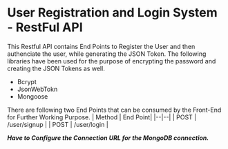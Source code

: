 # User Registration and Login System - RestFul API

This Restful API contains End Points to Register the User and then authenciate the user, while generating the JSON Token.
The following libraries have been used for the purpose of encrypting the password and creating the JSON Tokens as well.

- Bcrypt
- JsonWebTokn
- Mongoose

There are following two End Points that can be consumed by the Front-End for Further Working Purpose.
| Method | End Point|
|--|--|
| POST | /user/signup |
| POST | /user/login |

**_Have to Configure the Connection URL for the MongoDB connection._**

